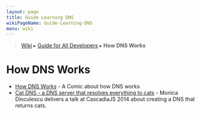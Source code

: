 ```yaml
---
layout: page
title: Guide Learning DNS
wikiPageName: Guide-Learning-DNS
menu: wiki
---
```


> [Wiki](Home) ▸ [Guide for All Developers](Guide-for-All-Developers) ▸ **How DNS Works**

# How DNS Works

* [How DNS Works](https://howdns.works/) - A Comic about how DNS works
* [Cat DNS - a DNS server that resolves everything to cats](https://www.youtube.com/watch?v=qDPhW9P44fI) - Monica Dinculescu delivers a talk at CascadiaJS 2014 about creating a DNS that returns cats.
